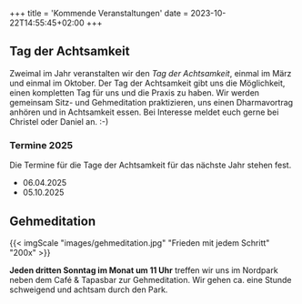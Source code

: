 +++
title = 'Kommende Veranstaltungen'
date = 2023-10-22T14:55:45+02:00
+++

## Tag der Achtsamkeit

Zweimal im Jahr veranstalten wir den _Tag der Achtsamkeit_, einmal im März und einmal im Oktober.
Der Tag der Achtsamkeit gibt uns die Möglichkeit, einen kompletten Tag für uns und die Praxis zu haben.
Wir werden gemeinsam Sitz- und Gehmeditation praktizieren, uns einen Dharmavortrag anhören und in Achtsamkeit essen.
Bei Interesse meldet euch gerne bei Christel oder Daniel an. :-)

### Termine 2025

Die Termine für die Tage der Achtsamkeit für das nächste Jahr stehen fest.
* 06.04.2025
* 05.10.2025

## Gehmeditation

{{< imgScale "images/gehmeditation.jpg" "Frieden mit jedem Schritt" "200x" >}}

**Jeden dritten Sonntag im Monat um 11 Uhr** treffen wir uns im Nordpark neben dem Café & Tapasbar zur Gehmeditation. Wir gehen ca. eine Stunde schweigend und achtsam durch den Park.